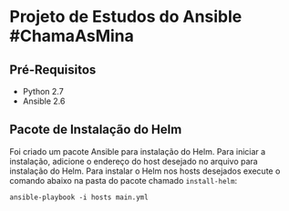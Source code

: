# Projeto de Estudos do Ansible #ChamaAsMina

## Pré-Requisitos
* Python 2.7
* Ansible 2.6

## Pacote de Instalação do Helm

Foi criado um pacote Ansible para instalação do Helm. 
Para iniciar a instalação, adicione o endereço do host desejado no arquivo para instalação do Helm.
Para instalar o Helm nos hosts desejados execute o comando abaixo na pasta do pacote chamado `install-helm`:
```
ansible-playbook -i hosts main.yml
```